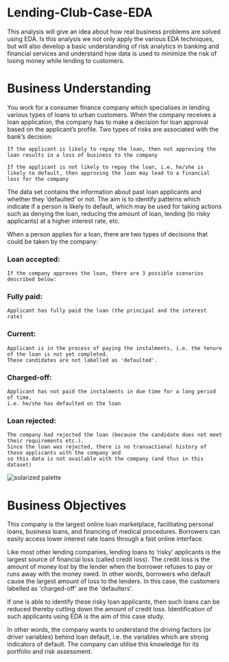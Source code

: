 # Lending-Club-Case-EDA
This analysis will give an idea about how real business problems are solved using EDA. Is this analysis we not only apply the various EDA techniques, but will also develop a basic understanding of risk analytics in banking and financial services and understand how data is used to minimize the risk of losing money while lending to customers.

# Business Understanding
You work for a consumer finance company which specialises in lending various types of loans to urban customers. When the company receives a loan application, the company has to make a decision for loan approval based on the applicant’s profile. Two types of risks are associated with the bank’s decision:

	If the applicant is likely to repay the loan, then not approving the loan results in a loss of business to the company

	If the applicant is not likely to repay the loan, i.e. he/she is likely to default, then approving the loan may lead to a financial     loss for the company

 
The data set contains the information about past loan applicants and whether they ‘defaulted’ or not. The aim is to identify patterns which indicate if a person is likely to default, which may be used for taking actions such as denying the loan, reducing the amount of loan, lending (to risky applicants) at a higher interest rate, etc.

When a person applies for a loan, there are two types of decisions that could be taken by the company:

### Loan accepted: ### 
	If the company approves the loan, there are 3 possible scenarios described below:

### Fully paid: ### 
	Applicant has fully paid the loan (the principal and the interest rate)

### Current: ### 
	Applicant is in the process of paying the instalments, i.e. the tenure of the loan is not yet completed.
	These candidates are not labelled as 'defaulted'.

### Charged-off: ### 
	Applicant has not paid the instalments in due time for a long period of time, 
	i.e. he/she has defaulted on the loan 

### Loan rejected: ### 
	The company had rejected the loan (because the candidate does not meet their requirements etc.). 
	Since the loan was rejected, there is no transactional history of those applicants with the company and 
	so this data is not available with the company (and thus in this dataset)

![solarized palette](https://github.com/sauravmishra2601/Lending-Club-Case-EDA/blob/master/Loan_image.png)

# Business Objectives
This company is the largest online loan marketplace, facilitating personal loans, business loans, and financing of medical procedures. Borrowers can easily access lower interest rate loans through a fast online interface. 

 Like most other lending companies, lending loans to ‘risky’ applicants is the largest source of financial loss (called credit loss). The credit loss is the amount of money lost by the lender when the borrower refuses to pay or runs away with the money owed. In other words, borrowers who default cause the largest amount of loss to the lenders. In this case, the customers labelled as 'charged-off' are the 'defaulters'. 

 If one is able to identify these risky loan applicants, then such loans can be reduced thereby cutting down the amount of credit loss. Identification of such applicants using EDA is the aim of this case study.

 In other words, the company wants to understand the driving factors (or driver variables) behind loan default, i.e. the variables which are strong indicators of default.  The company can utilise this knowledge for its portfolio and risk assessment. 
